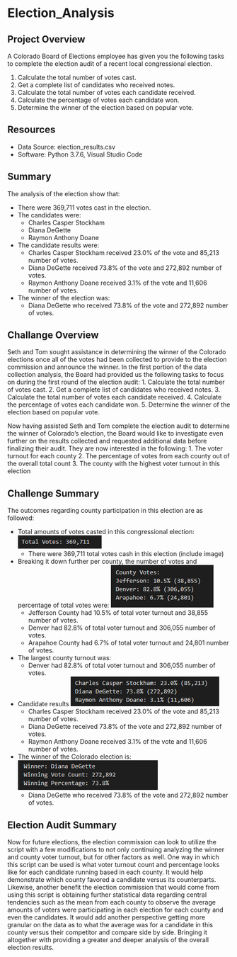 # Election_Analysis

## Project Overview 
A Colorado Board of Elections employee has given you the following tasks to complete the election audit of a recent local congressional election.

1. Calculate the total number of votes cast.
2. Get a complete list of candidates who received notes.
3. Calculate the total number of votes each candidate received.
4. Calculate the percentage of votes each candidate won.
5. Determine the winner of the election based on popular vote.

## Resources 
- Data Source: election_results.csv
- Software: Python 3.7.6, Visual Studio Code 

## Summary
The analysis of the election show that:
- There were 369,711 votes cast in the election.
- The candidates were:
    - Charles Casper Stockham
    - Diana DeGette
    - Raymon Anthony Doane
- The candidate results were:
    - Charles Casper Stockham received 23.0% of the vote and 85,213 number of votes.
    - Diana DeGette received 73.8% of the vote and 272,892 number of votes.
    - Raymon Anthony Doane received 3.1% of the vote and 11,606 number of votes.
- The winner of the election was:
    - Diana DeGette who received 73.8% of the vote and 272,892 number of votes.

## Challange Overview
Seth and Tom sought assistance in determining the winner of the Colorado elections once all of the votes had been collected to provide to the election commission and announce the winner. 
In the first portion of the data collection analysis, the Board had provided us the following tasks to focus on during the first round of the election audit:
    1.	Calculate the total number of votes cast.
    2.	Get a complete list of candidates who received notes.
    3.	Calculate the total number of votes each candidate received.
    4.	Calculate the percentage of votes each candidate won.
    5.	Determine the winner of the election based on popular vote.
    
Now having assisted Seth and Tom complete the election audit to determine the winner of Colorado’s election, the Board would like to investigate even further on the results collected and requested additional data before finalizing their audit. They are now interested in the following: 
    1.	The voter turnout for each county
    2.	The percentage of votes from each county out of the overall total count
    3.	The county with the highest voter turnout in this election

## Challenge Summary
The outcomes regarding county participation in this election are as followed: 
- Total amounts of votes casted in this congressional election:
![total_votes](Resources/total_votes.png)
    - There were 369,711 total votes cash in this election (include image)
- Breaking it down further per county, the number of votes and percentage of total votes were:
![county_total](Resources/county_votes_percentage.png)
    - Jefferson County had 10.5% of total voter turnout and 38,855 number of votes.
    - Denver had 82.8% of total voter turnout and 306,055 number of votes.
    - Arapahoe County had 6.7% of total voter turnout and 24,801 number of votes.
- The largest county turnout was:
    - Denver had 82.8% of total voter turnout and 306,055 number of votes.
- Candidate results
![candidate_results](Resources/candidate_results.png)
    - Charles Casper Stockham received 23.0% of the vote and 85,213 number of votes.
    - Diana DeGette received 73.8% of the vote and 272,892 number of votes.
    - Raymon Anthony Doane received 3.1% of the vote and 11,606 number of votes.
- The winner of the Colorado election is:
![winner](Resources/candidate_winner.png)
    - Diana DeGette who received 73.8% of the vote and 272,892 number of votes.

## Election Audit Summary
Now for future elections, the election commission can look to utilize the script with a few modifications to not only continuing analyzing the winner and county voter turnout, but for other factors as well. One way in which this script can be used is what voter turnout count and percentage looks like for each candidate running based in each county. It would help demonstrate which county favored a candidate versus its counterparts. Likewise, another benefit the election commission that would come from using this script is obtaining further statistical data regarding central tendencies such as the mean from each county to observe the average amounts of voters were participating in each election for each county and even the candidates. It would add another perspective getting more granular on the data as to what the average was for a candidate in this county versus their competitor and compare side by side. Bringing it altogether with providing a greater and deeper analysis of the overall election results. 
